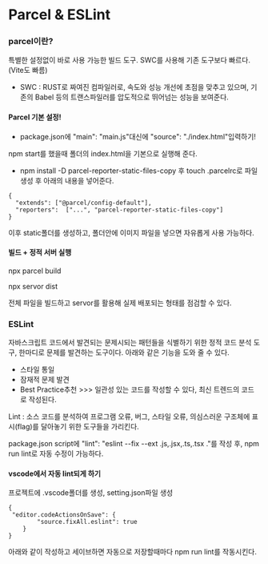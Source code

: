 # Parcel & ESLint

### parcel이란?

특별한 설정없이 바로 사용 가능한 빌드 도구. SWC를 사용해 기존 도구보다 빠르다.(Vite도 빠름)

* SWC : RUST로 짜여진 컴파일러로, 속도와 성능 개선에 초점을 맞추고 있으며, 기존의 Babel 등의 트랜스파일러를 압도적으로 뛰어넘는 성능을 보여준다.



#### &#x20;Parcel 기본 설정!

* package.json에 "main": "main.js"대신에 "source": "./index.html"입력하기!

npm start를 했을때 폴더의 index.html을 기본으로 실행해 준다.

* npm install -D parcel-reporter-static-files-copy 후 touch .parcelrc로 파일 생성 후 아래의 내용을 넣어준다.

```
{
  "extends": ["@parcel/config-default"],
  "reporters":  ["...", "parcel-reporter-static-files-copy"]
}
```

이후 static폴더를 생성하고, 폴더안에 이미지 파일을 넣으면 자유롭게 사용 가능하다.

#### 빌드 + 정적 서버 실행

npx parcel build

npx servor dist

전체 파일을 빌드하고 servor를 활용해 실제 배포되는 형태를 점검할 수 있다.



### ESLint

자바스크립트 코드에서 발견되는 문제시되는 패턴들을 식별하기 위한 정적 코드 분석 도구, 한마디로 문제를 발견하는 도구이다. 아래와 같은 기능을 도와 줄 수 있다.

* 스타일 통일
* 잠재적 문제 발견
* Best Practice추천 >>> 일관성 있는 코드를 작성할 수 있다, 최신 트렌드의 코드로 작성된다.

Lint : 소스 코드를 분석하여 프로그램 오류, 버그, 스타일 오류, 의심스러운 구조체에 표시(flag)를 달아놓기 위한 도구들을 가리킨다.

package.json script에 "lint": "eslint --fix --ext .js,.jsx,.ts,.tsx ."를 작성 후, npm run lint로 자동 수정이 가능하다.



#### vscode에서 자동 lint되게 하기

프로젝트에 .vscode폴더를 생성, setting.json파일 생성

```
{
 "editor.codeActionsOnSave": {
        "source.fixAll.eslint": true
    }
}
```

아래와 같이 작성하고 세이브하면 자동으로 저장할때마다 npm run lint를 작동시킨다.
